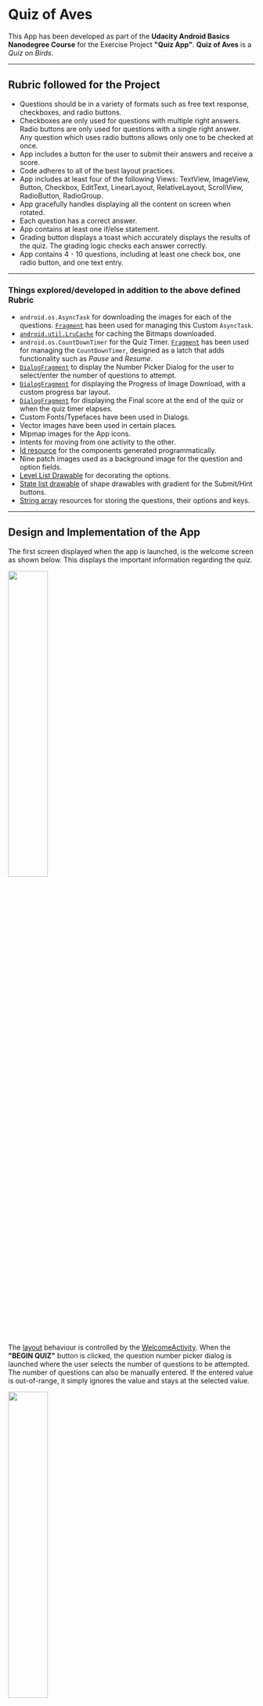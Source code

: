 # Quiz of Aves

This App has been developed as part of the **Udacity Android Basics Nanodegree Course** for the Exercise Project **"Quiz App"**. **Quiz of Aves** is a _Quiz on Birds_. 

---

## Rubric followed for the Project

* Questions should be in a variety of formats such as free text response, checkboxes, and radio buttons.
* Checkboxes are only used for questions with multiple right answers. Radio buttons are only used for questions with a single right answer. Any question which uses radio buttons allows only one to be checked at once.
* App includes a button for the user to submit their answers and receive a score. 
* Code adheres to all of the best layout practices.
* App includes at least four of the following Views: TextView, ImageView, Button, Checkbox, EditText, LinearLayout, RelativeLayout, ScrollView, RadioButton, RadioGroup.
* App gracefully handles displaying all the content on screen when rotated. 
* Each question has a correct answer.
* App contains at least one if/else statement.
* Grading button displays a toast which accurately displays the results of the quiz. The grading logic checks each answer correctly.
* App contains 4 - 10 questions, including at least one check box, one radio button, and one text entry. 
 
---

### Things explored/developed in addition to the above defined Rubric

* `android.os.AsyncTask` for downloading the images for each of the questions. [`Fragment`](/app/src/main/java/com/example/kaushiknsanji/birdquiz/ImageDownloaderTaskFragment.java) has been used for managing this Custom `AsyncTask`.
* [`android.util.LruCache`](/app/src/main/java/com/example/kaushiknsanji/birdquiz/BitmapImageCache.java) for caching the Bitmaps downloaded.
* `android.os.CountDownTimer` for the Quiz Timer. [`Fragment`](/app/src/main/java/com/example/kaushiknsanji/birdquiz/CountDownLatchFragment.java) has been used for managing the `CountDownTimer`, designed as a latch that adds functionality such as _Pause_ and _Resume_.
* [`DialogFragment`](/app/src/main/java/com/example/kaushiknsanji/birdquiz/QuestionNumberPickerDialogFragment.java) to display the Number Picker Dialog for the user to select/enter the number of questions to attempt.
* [`DialogFragment`](/app/src/main/java/com/example/kaushiknsanji/birdquiz/ProgressDialogFragment.java) for displaying the Progress of Image Download, with a custom progress bar layout.
* [`DialogFragment`](/app/src/main/java/com/example/kaushiknsanji/birdquiz/FinalScoreDialogFragment.java) for displaying the Final score at the end of the quiz or when the quiz timer elapses.
* Custom Fonts/Typefaces have been used in Dialogs.
* Vector images have been used in certain places.
* Mipmap images for the App icons.
* Intents for moving from one activity to the other.
* [Id resource](/app/src/main/res/values/ids.xml) for the components generated programmatically.
* Nine patch images used as a background image for the question and option fields.
* [Level List Drawable](/app/src/main/res/drawable/option_level_list.xml) for decorating the options.
* [State list drawable](/app/src/main/res/drawable/button_state_selector.xml) of shape drawables with gradient for the Submit/Hint buttons.
* [String array](/app/src/main/res/values/quiz_strings.xml) resources for storing the questions, their options and keys.

---

## Design and Implementation of the App

The first screen displayed when the app is launched, is the welcome screen as shown below. This displays the important information regarding the quiz.

<img src="https://user-images.githubusercontent.com/26028981/27983052-4a1ff1fe-63d1-11e7-913b-d06c095d5001.png" width="40%" />

The [layout](/app/src/main/res/layout/activity_welcome.xml) behaviour is controlled by the [WelcomeActivity](/app/src/main/java/com/example/kaushiknsanji/birdquiz/WelcomeActivity.java). When the **"BEGIN QUIZ"** button is clicked, the question number picker dialog is launched where the user selects the number of questions to be attempted. The number of questions can also be manually entered. If the entered value is out-of-range, it simply ignores the value and stays at the selected value.

<img src="https://user-images.githubusercontent.com/26028981/27983062-83839f18-63d1-11e7-8a93-4dca3efcc554.png" width="40%" />

On Click of `Cancel` button, a toast message is shown prompting the user to select the number of questions to attempt. This will not dismiss the dialog and has been done _intentionally_ so that the user attempts some number of questions before quiting :stuck_out_tongue_winking_eye:

On Click of `Set` button, the user is taken to the quiz [layout](/app/src/main/res/layout/activity_quiz.xml) controlled by the [QuizActivity](/app/src/main/java/com/example/kaushiknsanji/birdquiz/QuizActivity.java).

<img src="https://user-images.githubusercontent.com/26028981/27983098-5776c2c8-63d2-11e7-93c0-94ec3127a312.png" width="40%" />     <img src="https://user-images.githubusercontent.com/26028981/27983093-31a29e6e-63d2-11e7-8950-278cfcc91cc4.png" width="40%" />

The Current Question is shown in the top left corner, with the current score in the top right corner. In the Footer section we have the Quiz timer implemented using the `android.os.CountDownTimer` managed by the Fragment [CountDownLatchFragment](/app/src/main/java/com/example/kaushiknsanji/birdquiz/CountDownLatchFragment.java) to enable additional functionality such as _Pause_ and _Resume_.

Below the Question component, are the MCQ options/textual `EditText` option that appear based on the question. Below this, are the buttons **SUBMIT** and **SHOW HINT**. The **SHOW HINT** button always appears disabled for every question, as for every question user has two chances to get the right answer. On the first incorrect attempt, **SHOW HINT** button and its related components are enabled.

Above the Question component is the Hidden Image that displays the Hint Image for the question. This will be the picture of the Bird, that the user needs to identify and answer accordingly. The Hint Image is shown when the **SHOW HINT** button is clicked.

When the Hint Image is not yet downloaded, or during the initial launch when the images are being downloaded and cached, the above progress bar dialog will be shown. The Progress dialog shown is as per the layout designed [here](/app/src/main/res/layout/progress_bar_layout.xml) managed by the DialogFragment [ProgressDialogFragment](/app/src/main/java/com/example/kaushiknsanji/birdquiz/ProgressDialogFragment.java). The images are downloaded for the current and its following question using the `android.os.AsyncTask` managed by the Fragment [ImageDownloaderTaskFragment](/app/src/main/java/com/example/kaushiknsanji/birdquiz/ImageDownloaderTaskFragment.java). At every question, the current image and the next image are kept in `android.util.LruCache` [BitmapImageCache](/app/src/main/java/com/example/kaushiknsanji/birdquiz/BitmapImageCache.java) which is used to restore the images during configuration changes.

---

### Changes done post submission

---

### Changes planned post submission

* Need to move the `` contents to Database and fetch the content from database.
